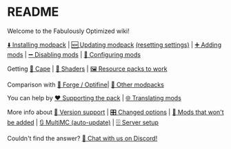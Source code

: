 # README

Welcome to the Fabulously Optimized wiki!

[⬇️ Installing modpack](./en-us/install-instructions.md) | [🆕 Updating modpack](./en-us/update-instructions.md) [(resetting settings)](./en-us/update-instructions#resetting-settings.md) | [➕ Adding mods](./en-us/adding-more-mods.md) | [➖ Disabling mods](./en-us/disabling-mods.md) | [🔧 Configuring mods](./en-us/configuring-the-game.md)

Getting [🦸 Cape](./en-us/free-cape.md) | [🌅 Shaders](./en-us/getting-shaders.md) | [🖼️ Resource packs to work](./en-us/resource-pack-issues.md)

Comparison with [🧰 Forge / Optifine](./en-us/Give-up-Forge.md)| [🔣 Other modpacks](./en-us/Principles.md)

You can help by [❤️ Supporting the pack](https://github.com/Fabulously-Optimized/fabulously-optimized/blob/main/CONTRIBUTING.md) | [🌐 Translating mods](./en-us/language-support.md)

More info about [🔢 Version support](./en-us/version-support.md) | [🎛️ Changed options](./en-us/changed-options.md) | [🙅 Mods that won't be added](./en-us/mods-that-wont-be-included.md) | [🔃 MultiMC (auto-update)](./en-us/multimc-auto-update.md) | [🗄️ Server setup](./en-us/server-setup.md)

Couldn't find the answer? [💬 Chat with us on Discord!](https://discord.gg/yxaXtaQqdB)
